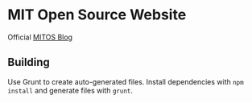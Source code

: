 # MIT Open Source Website

Official [MITOS Blog](http://mitos.mit.edu/)

## Building

Use Grunt to create auto-generated files. Install dependencies with `npm
install` and generate files with `grunt`.

